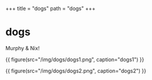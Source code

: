 +++
title = "dogs"
path = "dogs"
+++

# dogs

Murphy & Nix!

{{ figure(src="/img/dogs/dogs1.png", caption="dogs1") }}

{{ figure(src="/img/dogs/dogs2.png", caption="dogs2") }}